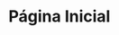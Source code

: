 <!-- TITLE: Página Inicial -->
<!-- SUBTITLE: A quick summary of Página Inicial -->

# Página Inicial